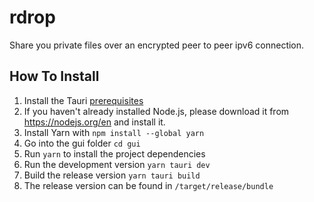 # rdrop

Share you private files over an encrypted peer to peer ipv6 connection.

## How To Install
1. Install the Tauri [prerequisites](https://tauri.app/v1/guides/getting-started/prerequisites)
2. If you haven't already installed Node.js, please download it from https://nodejs.org/en and install it.
3. Install Yarn with `npm install --global yarn`
4. Go into the gui folder `cd gui`
5. Run `yarn` to install the project dependencies
6. Run the development version `yarn tauri dev`
7. Build the release version `yarn tauri build`
8. The release version can be found in `/target/release/bundle`
